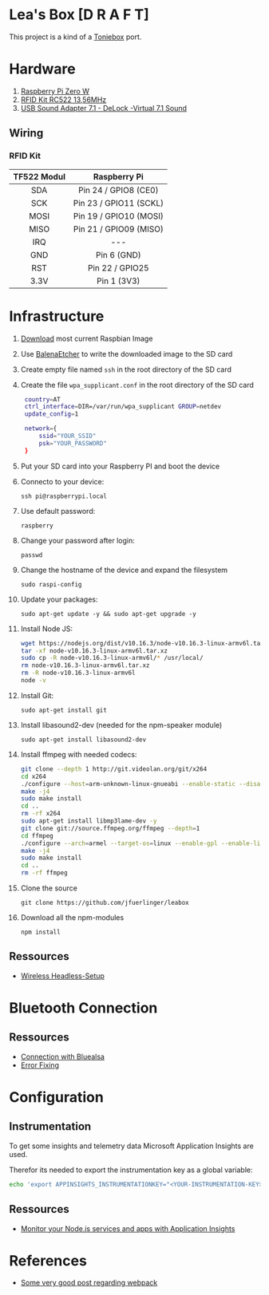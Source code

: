 # Lea's Box [D R A F T]

This project is a kind of a [Toniebox](https://tonies.de/toniebox/) port.

# Hardware

1. [Raspberry Pi Zero W](https://electronics.semaf.at/Raspberry-Pi-Zero-W-nur-Board?curr=EUR&gclid=CjwKCAjwlovtBRBrEiwAG3XJ--LvAlaqz9DZxxMFLESknRc7-y4u30wBeKS0E-KI2xG9wMrsksD5ARoCvNUQAvD_BwE)
2. [RFID Kit RC522 13,56MHz](https://www.amazon.de/gp/product/B01M28JAAZ/ref=ppx_yo_dt_b_asin_title_o02_s00?ie=UTF8&psc=1)
3. [USB Sound Adapter 7.1 - DeLock -Virtual 7.1 Sound](https://www.amazon.de/gp/product/B001FA2J3U/ref=ppx_yo_dt_b_asin_title_o01_s00?ie=UTF8&psc=1)

## Wiring

### RFID Kit

| TF522 Modul   | Raspberry Pi  |
| :--: |:----------------------:|
| SDA  | Pin 24 / GPIO8 (CE0)   |
| SCK  | Pin 23 / GPIO11 (SCKL) |
| MOSI | Pin 19 / GPIO10 (MOSI) |
| MISO | Pin 21 / GPIO09 (MISO) |
| IRQ  | ---                    |
| GND  | Pin 6 (GND)            |
| RST  | Pin 22 / GPIO25        |
| 3.3V | Pin 1 (3V3)            |


# Infrastructure

1. [Download](https://downloads.raspberrypi.org/raspbian_lite_latest) most current Raspbian Image
1. Use [BalenaEtcher](https://www.balena.io/etcher/) to write the downloaded image to the SD card
1. Create empty file named ```ssh``` in the root directory of the SD card
1. Create the file `wpa_supplicant.conf` in the root directory of the SD card
   
   ``` sh
    country=AT
    ctrl_interface=DIR=/var/run/wpa_supplicant GROUP=netdev
    update_config=1

    network={
        ssid="YOUR_SSID"
        psk="YOUR_PASSWORD"
    }
     ```
1. Put your SD card into your Raspberry PI and boot the device
1. Connecto to your device:

   `ssh pi@raspberrypi.local`

1. Use default password:

    `raspberry`

1. Change your password after login:

   `passwd`

1. Change the hostname of the device and expand the filesystem

   `sudo raspi-config`

1. Update your packages:
   
   `sudo apt-get update -y && sudo apt-get upgrade -y`

1. Install Node JS: 

   ``` bash
   wget https://nodejs.org/dist/v10.16.3/node-v10.16.3-linux-armv6l.tar.xz
   tar -xf node-v10.16.3-linux-armv6l.tar.xz
   sudo cp -R node-v10.16.3-linux-armv6l/* /usr/local/
   rm node-v10.16.3-linux-armv6l.tar.xz
   rm -R node-v10.16.3-linux-armv6l
   node -v
   ```

1. Install Git:
 
   `sudo apt-get install git`

1. Install libasound2-dev (needed for the npm-speaker module)

   `sudo apt-get install libasound2-dev`

1. Install ffmpeg with needed codecs:

   ``` bash
   git clone --depth 1 http://git.videolan.org/git/x264
   cd x264
   ./configure --host=arm-unknown-linux-gnueabi --enable-static --disable-opencl
   make -j4
   sudo make install
   cd ..
   rm -rf x264
   sudo apt-get install libmp3lame-dev -y
   git clone git://source.ffmpeg.org/ffmpeg --depth=1
   cd ffmpeg
   ./configure --arch=armel --target-os=linux --enable-gpl --enable-libx264 --enable-libmp3lame --enable-nonfree
   make -j4
   sudo make install
   cd ..
   rm -rf ffmpeg
   ```

1. Clone the source

   `git clone https://github.com/jfuerlinger/leabox`

1. Download all the npm-modules

   `npm install`


## Ressources

* [Wireless Headless-Setup](https://desertbot.io/blog/headless-raspberry-pi-4-ssh-wifi-setup)

# Bluetooth Connection

## Ressources

* [Connection with Bluealsa](https://www.sigmdel.ca/michel/ha/rpi/bluetooth_02_en.html#connecting)
* [Error Fixing](https://www.sigmdel.ca/michel/ha/rpi/bluetooth_03_en.html)

# Configuration

## Instrumentation

To get some insights and telemetry data Microsoft Application Insights are used.

Therefor its needed to export the instrumentation key as a global variable:

``` bash
echo 'export APPINSIGHTS_INSTRUMENTATIONKEY="<YOUR-INSTRUMENTATION-KEY>"' >> ~/.bashrc
```


## Ressources

* [Monitor your Node.js services and apps with Application Insights](https://docs.microsoft.com/en-us/azure/azure-monitor/app/nodejs)

# References

* [Some very good post regarding webpack](https://jlongster.com/Backend-Apps-with-Webpack--Part-I)